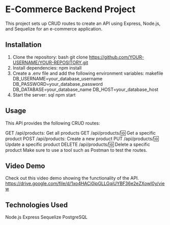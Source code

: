 # E-Commerce Backend Project

This project sets up CRUD routes to create an API using Express, Node.js, and Sequelize for an e-commerce application.

## Installation

1. Clone the repository:
   bash
   git clone https://github.com/YOUR-USERNAME/YOUR-REPOSITORY.git
2. Install dependencies:
   npm install
3. Create a .env file and add the following environment variables:
   makefile
   DB_USERNAME=your_database_username
   DB_PASSWORD=your_database_password
   DB_DATABASE=your_database_name
   DB_HOST=your_database_host
4. Start the server:
   sql
   npm start

## Usage

This API provides the following CRUD routes:

GET /api/products: Get all products
GET /api/products/:id: Get a specific product
POST /api/products: Create a new product
PUT /api/products/:id: Update a specific product
DELETE /api/products/:id: Delete a specific product
Make sure to use a tool such as Postman to test the routes.

## Video Demo

Check out this video demo showing the functionality of the API.
https://drive.google.com/file/d/1xo4HACi0ipGLLGqiUYBF36e2eZXowI0y/view

## Technologies Used

Node.js
Express
Sequelize
PostgreSQL
